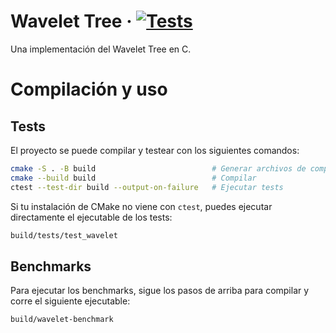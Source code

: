 # Wavelet Tree &middot; [![Tests](https://github.com/dfigueroaw/wavelet-tree/actions/workflows/tests.yml/badge.svg)](https://github.com/dfigueroaw/wavelet-tree/actions/workflows/tests.yml)

Una implementación del Wavelet Tree en C.

# Compilación y uso

## Tests

El proyecto se puede compilar y testear con los siguientes comandos:

```bash
cmake -S . -B build                          # Generar archivos de compilación
cmake --build build                          # Compilar
ctest --test-dir build --output-on-failure   # Ejecutar tests
```

Si tu instalación de CMake no viene con `ctest`, puedes ejecutar directamente el
ejecutable de los tests:

```bash
build/tests/test_wavelet
```

## Benchmarks

Para ejecutar los benchmarks, sigue los pasos de arriba para compilar y corre el
siguiente ejecutable:

```bash
build/wavelet-benchmark
```
